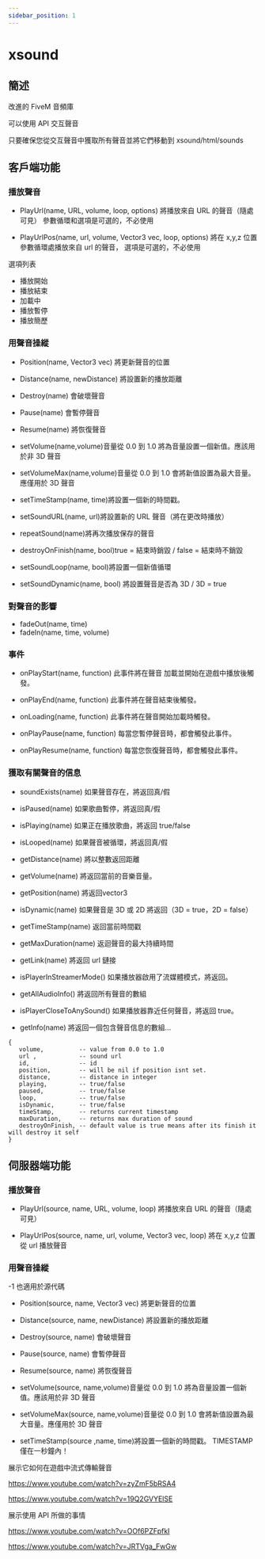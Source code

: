 ```yaml
---
sidebar_position: 1
---
```


# xsound

## 簡述

改進的 FiveM 音頻庫

可以使用 API 交互聲音

只要確保您從交互聲音中獲取所有聲音並將它們移動到 xsound/html/sounds

## 客戶端功能

### 播放聲音

- PlayUrl(name, URL, volume, loop, options)
	將播放來自 URL 的聲音（隨處可見）
	參數循環和選項是可選的，不必使用

- PlayUrlPos(name, url, volume, Vector3 vec, loop, options)
	將在 x,y,z 位置參數循環處播放來自 url 的聲音，
	選項是可選的，不必使用
	
選項列表
- 播放開始
- 播放結束
- 加載中
- 播放暫停
- 播放簡歷

### 用聲音操縱

- Position(name, Vector3 vec)
將更新聲音的位置

- Distance(name, newDistance)
將設置新的播放距離

- Destroy(name)
會破壞聲音

- Pause(name)
會暫停聲音

- Resume(name)
將恢復聲音

- setVolume(name,volume)音量從 0.0 到 1.0
將為音量設置一個新值。應該用於非 3D 聲音

- setVolumeMax(name,volume)音量從 0.0 到 1.0
會將新值設置為最大音量。應僅用於 3D 聲音

- setTimeStamp(name, time)將設置一個新的時間戳。

- setSoundURL(name, url)將設置新的 URL 聲音（將在更改時播放）

- repeatSound(name)將再次播放保存的聲音

- destroyOnFinish(name, bool)true = 結束時銷毀 / false = 結束時不銷毀

- setSoundLoop(name, bool)將設置一個新值循環

- setSoundDynamic(name, bool) 將設置聲音是否為 3D / 3D = true

### 對聲音的影響

- fadeOut(name, time)
- fadeIn(name, time, volume)

### 事件

- onPlayStart(name, function)
此事件將在聲音
加載並開始在遊戲中播放後觸發。

- onPlayEnd(name, function)
此事件將在聲音結束後觸發。

- onLoading(name, function)
此事件將在聲音開始加載時觸發。

- onPlayPause(name, function)
每當您暫停聲音時，都會觸發此事件。

- onPlayResume(name, function)
每當您恢復聲音時，都會觸發此事件。

### 獲取有關聲音的信息

- soundExists(name)
如果聲音存在，將返回真/假

- isPaused(name)
如果歌曲暫停，將返回真/假

- isPlaying(name)
如果正在播放歌曲，將返回 true/false

- isLooped(name)
如果聲音被循環，將返回真/假

- getDistance(name)
將以整數返回距離

- getVolume(name)
將返回當前的音樂音量。

- getPosition(name)
將返回vector3

- isDynamic(name)
如果聲音是 3D 或 2D 將返回（3D = true，2D = false）

- getTimeStamp(name)
返回當前時間戳

- getMaxDuration(name)
返迴聲音的最大持續時間

- getLink(name)
將返回 url 鏈接

- isPlayerInStreamerMode()
如果播放器啟用了流媒體模式，將返回。

- getAllAudioInfo()
將返回所有聲音的數組

- isPlayerCloseToAnySound()
如果播放器靠近任何聲音，將返回 true。

- getInfo(name)
將返回一個包含聲音信息的數組...

```
{
   volume,          -- value from 0.0 to 1.0
   url ,            -- sound url
   id,              -- id 
   position,        -- will be nil if position isnt set.
   distance,        -- distance in integer
   playing,         -- true/false
   paused,          -- true/false
   loop,            -- true/false
   isDynamic,       -- true/false
   timeStamp,       -- returns current timestamp
   maxDuration,     -- returns max duration of sound
   destroyOnFinish, -- default value is true means after its finish it will destroy it self
}
```

## 伺服器端功能

### 播放聲音
- PlayUrl(source, name, URL, volume, loop)
將播放來自 URL 的聲音（隨處可見）

- PlayUrlPos(source, name, url, volume, Vector3 vec, loop)
將在 x,y,z 位置從 url 播放聲音

### 用聲音操縱

-1 也適用於源代碼

- Position(source, name, Vector3 vec)
將更新聲音的位置

- Distance(source, name, newDistance)
將設置新的播放距離

- Destroy(source, name)
會破壞聲音

- Pause(source, name)
會暫停聲音

- Resume(source, name)
將恢復聲音

- setVolume(source, name,volume)音量從 0.0 到 1.0
將為音量設置一個新值。應該用於非 3D 聲音

- setVolumeMax(source, name,volume)音量從 0.0 到 1.0
會將新值設置為最大音量。應僅用於 3D 聲音

- setTimeStamp(source ,name, time)將設置一個新的時間戳。
TIMESTAMP 僅在一秒鐘內！

展示它如何在遊戲中流式傳輸聲音

https://www.youtube.com/watch?v=zyZmF5bRSA4

https://www.youtube.com/watch?v=19Q2GVYElSE

展示使用 API 所做的事情

https://www.youtube.com/watch?v=OOf6PZFpfkI

https://www.youtube.com/watch?v=JRTVga_FwGw